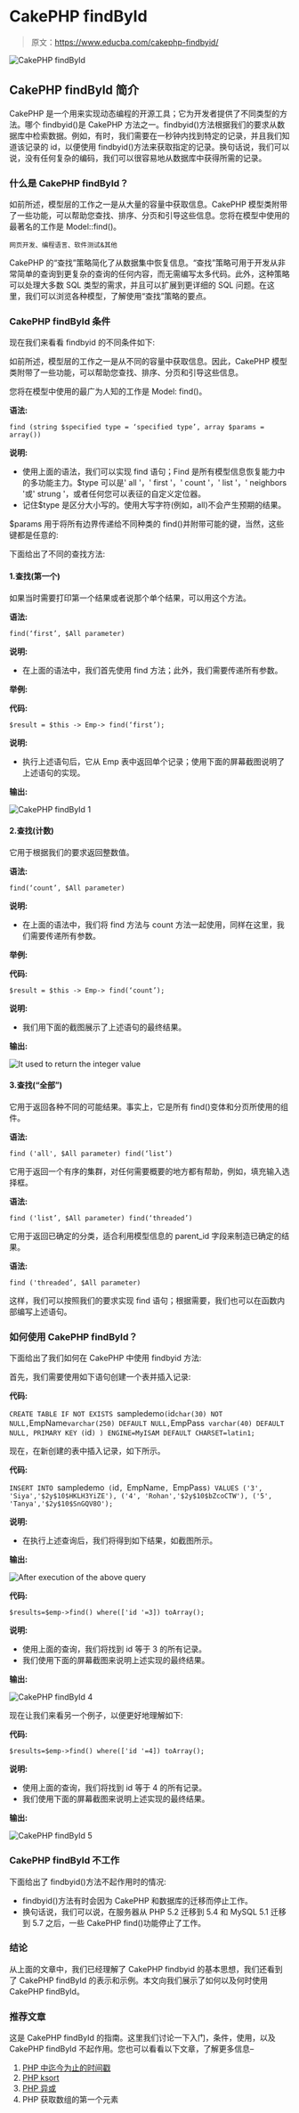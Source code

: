 # CakePHP findById

> 原文：<https://www.educba.com/cakephp-findbyid/>

![CakePHP findById](img/46b65ec6bff5c0c4b3721a3b60cc2812.png)



## CakePHP findById 简介

CakePHP 是一个用来实现动态编程的开源工具；它为开发者提供了不同类型的方法。哪个 findbyid()是 CakePHP 方法之一。findbyid()方法根据我们的要求从数据库中检索数据。例如，有时，我们需要在一秒钟内找到特定的记录，并且我们知道该记录的 id，以便使用 findbyid()方法来获取指定的记录。换句话说，我们可以说，没有任何复杂的编码，我们可以很容易地从数据库中获得所需的记录。

### 什么是 CakePHP findById？

如前所述，模型层的工作之一是从大量的容量中获取信息。CakePHP 模型类附带了一些功能，可以帮助您查找、排序、分页和引导这些信息。您将在模型中使用的最著名的工作是 Model::find()。

<small>网页开发、编程语言、软件测试&其他</small>

CakePHP 的“查找”策略简化了从数据集中恢复信息。“查找”策略可用于开发从非常简单的查询到更复杂的查询的任何内容，而无需编写太多代码。此外，这种策略可以处理大多数 SQL 类型的需求，并且可以扩展到更详细的 SQL 问题。在这里，我们可以浏览各种模型，了解使用“查找”策略的要点。

### CakePHP findById 条件

现在我们来看看 findbyid 的不同条件如下:

如前所述，模型层的工作之一是从不同的容量中获取信息。因此，CakePHP 模型类附带了一些功能，可以帮助您查找、排序、分页和引导这些信息。

您将在模型中使用的最广为人知的工作是 Model: find()。

**语法:**

`find (string $specified type = ‘specified type’, array $params = array())`

**说明:**

*   使用上面的语法，我们可以实现 find 语句；Find 是所有模型信息恢复能力中的多功能主力。$type 可以是' all '，' first '，' count '，' list '，' neighbors '或' strung '，或者任何您可以表征的自定义定位器。
*   记住$type 是区分大小写的。使用大写字符(例如，all)不会产生预期的结果。

$params 用于将所有边界传递给不同种类的 find()并附带可能的键，当然，这些键都是任意的:

下面给出了不同的查找方法:

#### 1.查找(第一个)

如果当时需要打印第一个结果或者说那个单个结果，可以用这个方法。

**语法:**

`find(‘first’, $All parameter)`

**说明:**

*   在上面的语法中，我们首先使用 find 方法；此外，我们需要传递所有参数。

**举例:**

**代码:**

`$result = $this -> Emp-> find(‘first’);`

**说明:**

*   执行上述语句后，它从 Emp 表中返回单个记录；使用下面的屏幕截图说明了上述语句的实现。

**输出:**

![CakePHP findById 1](img/83c9ce18b23e1a69578d858db96af0c0.png)



#### 2.查找(计数)

它用于根据我们的要求返回整数值。

**语法:**

`find(‘count’, $All parameter)`

**说明:**

*   在上面的语法中，我们将 find 方法与 count 方法一起使用，同样在这里，我们需要传递所有参数。

**举例:**

**代码:**

`$result = $this -> Emp-> find(‘count’);`

**说明:**

*   我们用下面的截图展示了上述语句的最终结果。

**输出:**

![It used to return the integer value](img/e1b85e7655794b72455463dfa59d2778.png)



#### 3.查找(“全部”)

它用于返回各种不同的可能结果。事实上，它是所有 find()变体和分页所使用的组件。

**语法:**

`find ('all', $All parameter)
find(‘list’)`

它用于返回一个有序的集群，对任何需要概要的地方都有帮助，例如，填充输入选择框。

**语法:**

`find ('list’, $All parameter)
find(‘threaded’)`

它用于返回已确定的分类，适合利用模型信息的 parent_id 字段来制造已确定的结果。

**语法:**

`find ('threaded’, $All parameter)`

这样，我们可以按照我们的要求实现 find 语句；根据需要，我们也可以在函数内部编写上述语句。

### 如何使用 CakePHP findById？

下面给出了我们如何在 CakePHP 中使用 findbyid 方法:

首先，我们需要使用如下语句创建一个表并插入记录:

**代码:**

`CREATE TABLE IF NOT EXISTS `sampledemo` (
`id` char(30) NOT NULL,
`EmpName` varchar(250) DEFAULT NULL,
`EmpPass` varchar(40) DEFAULT NULL,
PRIMARY KEY (`id`)
) ENGINE=MyISAM DEFAULT CHARSET=latin1;`

现在，在新创建的表中插入记录，如下所示。

**代码:**

`INSERT INTO `sampledemo` (`id`, `EmpName`, `EmpPass`) VALUES
('3', 'Siya','$2y$10$HKLH3YiZE'),
('4', 'Rohan','$2y$10$bZcoCTW'),
('5', 'Tanya','$2y$10$SnGQV8O');`

**说明:**

*   在执行上述查询后，我们将得到如下结果，如截图所示。

**输出:**

![After execution of the above query](img/3e46d80fb5912b8a3551f67d5208f868.png)



**代码:**

`$results=$emp->find()
where(['id '=3])
toArray();`

**说明:**

*   使用上面的查询，我们将找到 id 等于 3 的所有记录。
*   我们使用下面的屏幕截图来说明上述实现的最终结果。

**输出:**

![CakePHP findById 4](img/1226713a142d1dd637ca50e248916842.png)



现在让我们来看另一个例子，以便更好地理解如下:

**代码:**

`$results=$emp->find()
where(['id '=4])
toArray();`

**说明:**

*   使用上面的查询，我们将找到 id 等于 4 的所有记录。
*   我们使用下面的屏幕截图来说明上述实现的最终结果。

**输出:**

![CakePHP findById 5](img/d4966f6f2caeb9d938542153ac9aa716.png)



### CakePHP findById 不工作

下面给出了 findbyid()方法不起作用时的情况:

*   findbyid()方法有时会因为 CakePHP 和数据库的迁移而停止工作。
*   换句话说，我们可以说，在服务器从 PHP 5.2 迁移到 5.4 和 MySQL 5.1 迁移到 5.7 之后，一些 CakePHP find()功能停止了工作。

### 结论

从上面的文章中，我们已经理解了 CakePHP findbyid 的基本思想，我们还看到了 CakePHP findById 的表示和示例。本文向我们展示了如何以及何时使用 CakePHP findById。

### 推荐文章

这是 CakePHP findById 的指南。这里我们讨论一下入门，条件，使用，以及 CakePHP findById 不起作用。您也可以看看以下文章，了解更多信息–

1.  [PHP 中迄今为止的时间戳](https://www.educba.com/timestamp-to-date-in-php/)
2.  [PHP ksort](https://www.educba.com/php-ksort/)
3.  [PHP 异或](https://www.educba.com/php-xor/)
4.  PHP 获取数组的第一个元素





